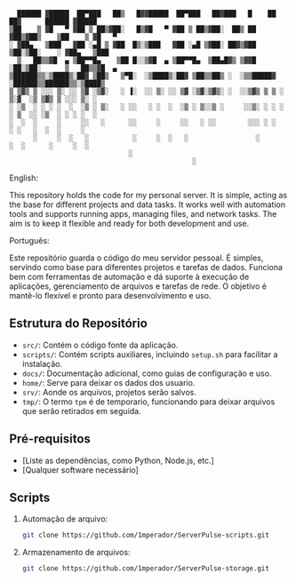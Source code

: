 




                                                                     
        
      ██████ ▓█████  ██▀███   ██▒   █▓▓█████  ██▀███   ██▓███   █    ██  ██▓      ██████ ▓█████ 
    ▒██    ▒ ▓█   ▀ ▓██ ▒ ██▒▓██░   █▒▓█   ▀ ▓██ ▒ ██▒▓██░  ██▒ ██  ▓██▒▓██▒    ▒██    ▒ ▓█   ▀ 
    ░ ▓██▄   ▒███   ▓██ ░▄█ ▒ ▓██  █▒░▒███   ▓██ ░▄█ ▒▓██░ ██▓▒▓██  ▒██░▒██░    ░ ▓██▄   ▒███   
      ▒   ██▒▒▓█  ▄ ▒██▀▀█▄    ▒██ █░░▒▓█  ▄ ▒██▀▀█▄  ▒██▄█▓▒ ▒▓▓█  ░██░▒██░      ▒   ██▒▒▓█  ▄ 
    ▒██████▒▒░▒████▒░██▓ ▒██▒   ▒▀█░  ░▒████▒░██▓ ▒██▒▒██▒ ░  ░▒▒█████▓ ░██████▒▒██████▒▒░▒████▒
    ▒ ▒▓▒ ▒ ░░░ ▒░ ░░ ▒▓ ░▒▓░   ░ ▐░  ░░ ▒░ ░░ ▒▓ ░▒▓░▒▓▒░ ░  ░░▒▓▒ ▒ ▒ ░ ▒░▓  ░▒ ▒▓▒ ▒ ░░░ ▒░ ░
    ░ ░▒  ░ ░ ░ ░  ░  ░▒ ░ ▒░   ░ ░░   ░ ░  ░  ░▒ ░ ▒░░▒ ░     ░░▒░ ░ ░ ░ ░ ▒  ░░ ░▒  ░ ░ ░ ░  ░
    ░  ░  ░     ░     ░░   ░      ░░     ░     ░░   ░ ░░        ░░░ ░ ░   ░ ░   ░  ░  ░     ░   
          ░     ░  ░   ░           ░     ░  ░   ░                 ░         ░  ░      ░     ░  ░
                                  ░                                                             
                                                  ░                                                             

                                                   

 
English:

This repository holds the code for my personal server. It is simple, acting as the base for different projects and data tasks. It works well with automation tools and supports running apps, managing files, and network tasks. The aim is to keep it flexible and ready for both development and use.

Português:

Este repositório guarda o código do meu servidor pessoal. É simples, servindo como base para diferentes projetos e tarefas de dados. Funciona bem com ferramentas de automação e dá suporte à execução de aplicações, gerenciamento de arquivos e tarefas de rede. O objetivo é mantê-lo flexível e pronto para desenvolvimento e uso.

## Estrutura do Repositório
- `src/`: Contém o código fonte da aplicação.
- `scripts/`: Contém scripts auxiliares, incluindo `setup.sh` para facilitar a instalação.
- `docs/`: Documentação adicional, como guias de configuração e uso.
- `home/`: Serve para deixar os dados dos usuario.
- `srv/`: Aonde os arquivos, projetos serão salvos.
- `tmp/`: O termo `tpm` é de temporario, funcionando para deixar arquivos que serão retirados em seguida.

## Pré-requisitos
- [Liste as dependências, como Python, Node.js, etc.]
- [Qualquer software necessário]

## Scripts

1. Automação de arquivo:
   ```bash
   git clone https://github.com/1mperador/ServerPulse-scripts.git
   ```
2. Armazenamento de arquivos:
   ```bash
   git clone https://github.com/1mperador/ServerPulse-storage.git
   ```
